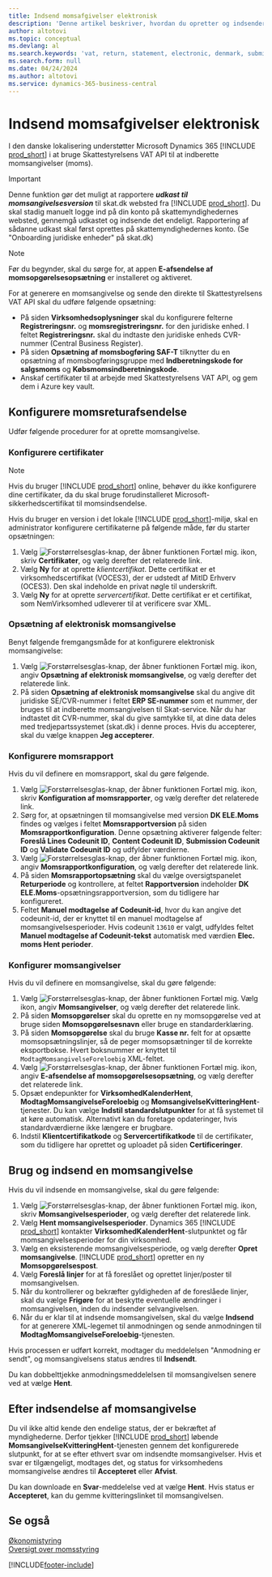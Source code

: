 ```yaml
---
title: Indsend momsafgivelser elektronisk
description: 'Denne artikel beskriver, hvordan du opretter og indsender momsangivelser elektronisk i Danmark.'
author: altotovi
ms.topic: conceptual
ms.devlang: al
ms.search.keywords: 'vat, return, statement, electronic, denmark, submission, skat'
ms.search.form: null
ms.date: 04/24/2024
ms.author: altotovi
ms.service: dynamics-365-business-central
---
```


# <a name="submit-vat-returns-electronically"></a>Indsend momsafgivelser elektronisk

I den danske lokalisering understøtter Microsoft Dynamics 365 [!INCLUDE [prod_short](../../includes/prod_short.md)] i at bruge Skattestyrelsens VAT API til at indberette momsangivelser (moms).  

> [!IMPORTANT]
> Denne funktion gør det muligt at rapportere **_udkast til momsangivelsesversion_** til skat.dk websted fra [!INCLUDE [prod_short](../../includes/prod_short.md)]. Du skal stadig manuelt logge ind på din konto på skattemyndighedernes websted, gennemgå udkastet og indsende det endeligt. Rapportering af sådanne udkast skal først oprettes på skattemyndighedernes konto. (Se "Onboarding juridiske enheder" på skat.dk)

> [!NOTE]
> Før du begynder, skal du sørge for, at appen **E-afsendelse af momsopgørelsesopsætning** er installeret og aktiveret. 

For at generere en momsangivelse og sende den direkte til Skattestyrelsens VAT API skal du udføre følgende opsætning:

- På siden **Virksomhedsoplysninger** skal du konfigurere felterne **Registreringsnr.** og **momsregistreringsnr.** for den juridiske enhed. I feltet **Registreringsnr.** skal du indtaste den juridiske enheds CVR-nummer (Central Business Register).
- På siden **Opsætning af momsbogføring SAF-T** tilknytter du en opsætning af momsbogføringsgruppe med **Indberetningskode for salgsmoms** og **Købsmomsindberetningskode**.
- Anskaf certifikater til at arbejde med Skattestyrelsens VAT API, og gem dem i Azure key vault.

## <a name="set-up-vat-return-submission"></a>Konfigurere momsreturafsendelse

Udfør følgende procedurer for at oprette momsangivelse.

### <a name="set-up-certificates"></a>Konfigurere certifikater

> [!NOTE]
> Hvis du bruger [!INCLUDE [prod_short](../../includes/prod_short.md)] online, behøver du ikke konfigurere dine certifikater, da du skal bruge forudinstalleret Microsoft-sikkerhedscertifikat til momsindsendelse. 

Hvis du bruger en version i det lokale [!INCLUDE [prod_short](../../includes/prod_short.md)]-miljø, skal en administrator konfigurere certifikaterne på følgende måde, før du starter opsætningen: 

1. Vælg ![Forstørrelsesglas-knap, der åbner funktionen Fortæl mig.](../../media/ui-search/search_small.png "Fortæl mig, hvad du vil foretage dig") ikon, skriv **Certifikater**, og vælg derefter det relaterede link.
2. Vælg **Ny** for at oprette _klientcertifikat_. Dette certifikat er et virksomhedscertifikat (VOCES3), der er udstedt af MitID Erhverv (OCES3). Den skal indeholde en privat nøgle til underskrift.
3. Vælg **Ny** for at oprette _servercertifikat_. Dette certifikat er et certifikat, som NemVirksomhed udleverer til at verificere svar XML.

### <a name="set-up-electronic-vat-declaration"></a>Opsætning af elektronisk momsangivelse

Benyt følgende fremgangsmåde for at konfigurere elektronisk momsangivelse:

1. Vælg ![Forstørrelsesglas-knap, der åbner funktionen Fortæl mig.](../../media/ui-search/search_small.png "Fortæl mig, hvad du vil foretage dig") ikon, angiv **Opsætning af elektronisk momsangivelse**, og vælg derefter det relaterede link.  
2. På siden **Opsætning af elektronisk momsangivelse** skal du angive dit juridiske SE/CVR-nummer i feltet **ERP SE-nummer** som et nummer, der bruges til at indberette momsangivelsen til Skat-service. Når du har indtastet dit CVR-nummer, skal du give samtykke til, at dine data deles med tredjepartssystemet (skat.dk) i denne proces. Hvis du accepterer, skal du vælge knappen **Jeg accepterer**.  

### <a name="set-up-vat-report"></a>Konfigurere momsrapport

Hvis du vil definere en momsrapport, skal du gøre følgende.

1. Vælg ![Forstørrelsesglas-knap, der åbner funktionen Fortæl mig.](../../media/ui-search/search_small.png "Fortæl mig, hvad du vil foretage dig") ikon, skriv **Konfiguration af momsrapporter**, og vælg derefter det relaterede link.  
2. Sørg for, at opsætningen til momsangivelse med version **DK ELE.Moms** findes og vælges i feltet **Momsrapportversion** på siden **Momsrapportkonfiguration**. Denne opsætning aktiverer følgende felter: **Foreslå Lines Codeunit ID**, **Content Codeunit ID**, **Submission Codeunit ID** og **Validate Codeunit ID** og udfylder værdierne.
3. Vælg ![Forstørrelsesglas-knap, der åbner funktionen Fortæl mig.](../../media/ui-search/search_small.png "Fortæl mig, hvad du vil foretage dig") ikon, angiv **Momsrapportkonfiguration**, og vælg derefter det relaterede link. 
4. På siden **Momsrapportopsætning** skal du vælge oversigtspanelet **Returperiode** og kontrollere, at feltet **Rapportversion** indeholder **DK ELE.Moms**-opsætningsrapportversion, som du tidligere har konfigureret.
5. Feltet **Manuel modtagelse af Codeunit-id**, hvor du kan angive det codeunit-id, der er knyttet til en manuel modtagelse af momsangivelsesperioder. Hvis codeunit `13610` er valgt, udfyldes feltet **Manuel modtagelse af Codeunit-tekst** automatisk med værdien **Elec. moms Hent perioder**.

### <a name="set-up-vat-statements"></a>Konfigurer momsangivelser

Hvis du vil definere en momsangivelse, skal du gøre følgende:

1. Vælg ![Forstørrelsesglas-knap, der åbner funktionen Fortæl mig.](../../media/ui-search/search_small.png "Fortæl mig, hvad du vil foretage dig") Vælg ikon, angiv **Momsangivelser**, og vælg derefter det relaterede link.
2. På siden **Momsopgørelser** skal du oprette en ny momsopgørelse ved at bruge siden **Momsopgørelsesnavn** eller bruge en standarderklæring.
3. På siden **Momsopgørelse** skal du bruge **Kasse nr.** felt for at opsætte momsopsætningslinjer, så de peger momsopsætninger til de korrekte eksportbokse. Hvert boksnummer er knyttet til `ModtagMomsangivelseForeloebig` XML-feltet.
4. Vælg ![Forstørrelsesglas-knap, der åbner funktionen Fortæl mig.](../../media/ui-search/search_small.png "Fortæl mig, hvad du vil foretage dig") ikon, angiv **E-afsendelse af momsopgørelsesopsætning**, og vælg derefter det relaterede link.
5. Opsæt endepunkter for **VirksomhedKalenderHent**, **ModtagMomsangivelseForeloebig** og **MomsangivelseKvitteringHent**-tjenester. Du kan vælge **Indstil standardslutpunkter** for at få systemet til at køre automatisk. Alternativt kan du foretage opdateringer, hvis standardværdierne ikke længere er brugbare.
6. Indstil **Klientcertifikatkode** og **Servercertifikatkode** til de certifikater, som du tidligere har oprettet og uploadet på siden **Certificeringer**.

## <a name="use-and-submit-a-vat-return"></a>Brug og indsend en momsangivelse

Hvis du vil indsende en momsangivelse, skal du gøre følgende:

1. Vælg ![Forstørrelsesglas-knap, der åbner funktionen Fortæl mig.](../../media/ui-search/search_small.png "Fortæl mig, hvad du vil foretage dig") ikon, skriv **Momsangivelsesperioder**, og vælg derefter det relaterede link. 
2. Vælg **Hent momsangivelsesperioder**. Dynamics 365 [!INCLUDE [prod_short](../../includes/prod_short.md)] kontakter **VirksomhedKalenderHent**-slutpunktet og får momsangivelsesperioder for din virksomhed.  
3. Vælg en eksisterende momsangivelsesperiode, og vælg derefter **Opret momsangivelse**. [!INCLUDE [prod_short](../../includes/prod_short.md)] opretter en ny **Momsopgørelsespost**.  
4. Vælg **Foreslå linjer** for at få foreslået og oprettet linjer/poster til momsangivelsen.   
5. Når du kontrollerer og bekræfter gyldigheden af ​​de foreslåede linjer, skal du vælge **Frigøre** for at beskytte eventuelle ændringer i momsangivelsen, inden du indsender selvangivelsen. 
6. Når du er klar til at indsende momsangivelsen, skal du vælge **Indsend** for at generere XML-legemet til anmodningen og sende anmodningen til **ModtagMomsangivelseForeloebig**-tjenesten. 

Hvis processen er udført korrekt, modtager du meddelelsen "Anmodning er sendt", og momsangivelsens status ændres til **Indsendt**.

Du kan dobbelttjekke anmodningsmeddelelsen til momsangivelsen senere ved at vælge **Hent**.  

## <a name="after-a-vat-return-is-submitted"></a>Efter indsendelse af momsangivelse

Du vil ikke altid kende den endelige status, der er bekræftet af myndighederne. Derfor tjekker [!INCLUDE [prod_short](../../includes/prod_short.md)] løbende **MomsangivelseKvitteringHent**-tjenesten gennem det konfigurerede slutpunkt, for at se efter ethvert svar om indsendte momsangivelser. Hvis et svar er tilgængeligt, modtages det, og status for virksomhedens momsangivelse ændres til **Accepteret** eller **Afvist**.

Du kan downloade en **Svar**-meddelelse ved at vælge **Hent**. Hvis status er **Accepteret**, kan du gemme kvitteringslinket til momsangivelsen.

## <a name="see-also"></a>Se også

[Økonomistyring](../../finance.md)    
[Oversigt over momsstyring](../../finance-manage-vat.md)  

[!INCLUDE[footer-include](../../includes/footer-banner.md)]
